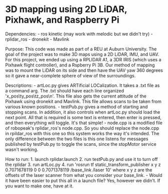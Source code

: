 # 3D mapping using 2D LiDAR, Pixhawk, and Raspberry Pi

Dependencies:
	- ros kinetic (may work with melodic but we didn't try)
	- rplidar_ros
	- dronekit
	- Mavlink

Purpose:
This code was made as part of a REU at Auburn University. The goal of the project was to make 3D maps using a 2D LiDAR, IMU, and UAV. For this project, we ended up using a RPLIDAR A1, a 3DR IRIS (which uses a Pixhawk flight controller), and a Rspberry Pi 3B. Our method of mapping was to mount the LiDAR on its side and then have the UAV yaw 360 degrees so it gave a near-complete sphere of view of the surroundings.

Descriptions:
	- artLoc.py gives ARTificial LOCalization. It takes a .txt file as a command arg. The .txt should have each line organized 'x_pos\ty_pos\tz_pos\n'. This file also gets the current attitude of the Pixhawk using dronekit and Mavlink. This file allows scans to be taken from various known positions.
	- testPub.py gives a method of starting and stopping scans. In addition, it also controls when artLoc.py should load the next point. All that is required is some text is entered, then enter is pressed, and then everything will toggle. It's that simple!
	- node.cpp is a modified file of robopeak's rplidar_ros's node.cpp. So you should replace the node.cpp in rpildar_ros with this one so this system works the way it's intended. The only difference between the two files is this one listens for messages published by testPub.py to toggle the scans, since the stopMotor service wasn't working.

How to run:
	1. launch rplidar.launch
	2. run testPub.py and use it to turn off the rplidar
	3. run artLoc.py
	4. run 'rosrun tf static_transform_publisher x y z 0.7071678119 0 0 0.7071378119 /base_link /laser 10' where x y z are the offsets of the laser scanner from what you consider your base_link.
	- Would it have been easier to put this all in a launch file? Yes, however we didn't. If you want to make one, have at it.
